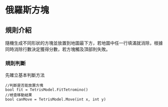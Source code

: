 # 俄羅斯方塊
## 規則介紹
隨機生成不同形狀的方塊並放置到地圖最下方，若地圖中任一行填滿就消除，根據同時消除行數決定獲得分數，若方塊觸及頂部則失敗。
### 規則判斷
先確立基本判斷方法
```
//判斷是否能放置方塊
bool fit = TetrisModel.FitTetromino()
//檢查移動結果
bool canMove = TetrisModel.Move(int x, int y)
```
